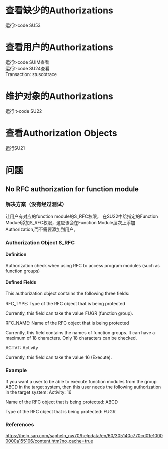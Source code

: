 # 查看缺少的Authorizations
运行t-code SU53
# 查看用户的Authorizations
运行t-code SUIM查看  
运行t-code SU24查看  
Transaction: stusobtrace  
# 维护对象的Authorizations
运行 t-code SU22
# 查看Authorization Objects
运行SU21
# 问题
## No RFC authorization for function module
### 解决方案（没有经过测试）
让用户有对应的function module的S_RFC权限， 
在SU22中给指定的Function Moduel添加S_RFC权限，这应该会在Function Module层次上添加Authorization,而不需要添加到用户。

### Authorization Object S_RFC 
#### Definition
Authorization check when using RFC to access program modules (such as function groups)

#### Defined Fields
This authorization object contains the following three fields:  

RFC_TYPE: Type of the RFC object that is being protected  

Currently, this field can take the value FUGR (function group).  

RFC_NAME: Name of the RFC object that is being protected  

Currently, this field contains the names of function groups. It can have a maximum of 18 characters. Only 18 characters can be checked.  

ACTVT: Activity  

Currently, this field can take the value 16 (Execute).  
### Example
If you want a user to be able to execute function modules from the group ABCD in the target system, then this user needs the following authorization in the target system:
Activity: 16

Name of the RFC object that is being protected: ABCD

Type of the RFC object that is being protected: FUGR

### References
https://help.sap.com/saphelp_nw70/helpdata/en/60/305140c770cd01e10000000a155106/content.htm?no_cache=true
